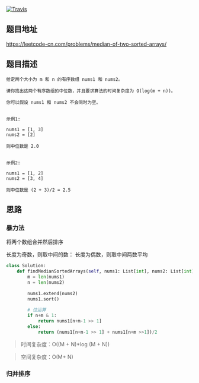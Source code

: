 [![Travis](https://img.shields.io/badge/%E9%9A%BE%E5%BA%A6-%E5%9B%B0%E9%9A%BE-red)]()

## 题目地址

https://leetcode-cn.com/problems/median-of-two-sorted-arrays/

## 题目描述

```
给定两个大小为 m 和 n 的有序数组 nums1 和 nums2。

请你找出这两个有序数组的中位数，并且要求算法的时间复杂度为 O(log(m + n))。

你可以假设 nums1 和 nums2 不会同时为空。


示例1:

nums1 = [1, 3]
nums2 = [2]

则中位数是 2.0


示例2:

nums1 = [1, 2]
nums2 = [3, 4]

则中位数是 (2 + 3)/2 = 2.5
```

## 思路

### 暴力法

将两个数组合并然后排序

长度为奇数，则取中间的数： 长度为偶数，则取中间两数平均

```python
class Solution:
    def findMedianSortedArrays(self, nums1: List[int], nums2: List[int]) -> float:
        m = len(nums1)
        n = len(nums2)
        
        nums1.extend(nums2)
        nums1.sort()
        
        # 位运算
        if n+m & 1:
            return nums1[n+m-1 >> 1]
        else:
            return (nums1[n+m-1 >> 1] + nums1[n+m >>1])/2
```

> 时间复杂度：O((M + N)*log (M + N))

> 空间复杂度：O(M+ N)

### 归并排序
